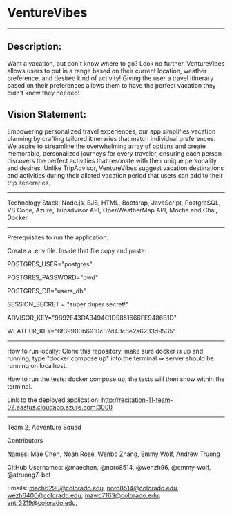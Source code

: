 # VentureVibes
-------------------------------------------

## Description: 

Want a vacation, but don't know where to go? Look no further. VentureVibes allows users to put in a range based on their current location, weather preference, and desired kind of activity! Giving the user a travel itinerary based on their preferences allows them to have the perfect vacation they didn't know they needed! 

## Vision Statement: 

Empowering personalized travel experiences, our app simplifies vacation planning by crafting tailored itineraries that match individual preferences. We aspire to streamline the overwhelming array of options and create memorable, personalized journeys for every traveler, ensuring each person discovers the perfect activities that resonate with their unique personality and desires. Unlike TripAdvisor, VentureVibes suggest vacation destinations and activities during their alloted vacation period that users can add to their trip iteneraries.

---------------------------------------------

Technology Stack: Node.js, EJS, HTML, Bootsrap, JavaScript, PostgreSQL, VS Code, Azure, Tripadvisor API, OpenWeatherMap API, Mocha and Chai, Docker

-------------------------------------------------------------

Prerequisites to run the application: 

Create a .env file. Inside that file copy and paste:

POSTGRES_USER="postgres"

POSTGRES_PASSWORD="pwd"

POSTGRES_DB="users_db"

SESSION_SECRET = "super duper secret!"

ADVISOR_KEY="9B92E43DA3494C1D9851666FE9486B1D"

WEATHER_KEY="6f39900b6910c32d43c6e2a6233d9535"

--------------------------------------------------------------

How to run locally: Clone this repository, make sure docker is up and running, type "docker compose up" into the terminal => server should be running on localhost.

How to run the tests: docker compose up, the tests will then show within the terminal.

Link to the deployed application: http://recitation-11-team-02.eastus.cloudapp.azure.com:3000 

------------------------------------------------
Team 2, Adventure Squad

Contributors 

Names: Mae Chen, Noah Rose, Wenbo Zhang, Emmy Wolf, Andrew Truong

GitHub Usernames: @maechen, @noro8514, @wenzh96, @emmy-wolf, @atruong7-bot

Emails: mach6290@colorado.edu, noro8514@colorado.edu, wezh6400@colorado.edu, mawo7163@colorado.edu, antr3219@colorado.edu,
